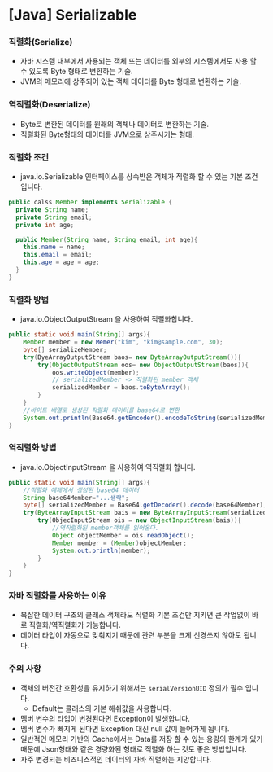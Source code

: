 # [Java] Serializable

### 직렬화(Serialize)

* 자바 시스템 내부에서 사용되는 객체 또는 데이터를 외부의 시스템에서도 사용 할 수 있도록 Byte 형태로 변환하는 기술.
* JVM의 메모리에 상주되어 있는 객체 데이터를 Byte 형태로 변환하는 기술.

### 역직렬화(Deserialize)

* Byte로 변환된 데이터를 원래의 객체나 데이터로 변환하는 기술.
* 직렬화된 Byte형태의 데이터를 JVM으로 상주시키는 형태.

### 직렬화 조건

* java.io.Serializable 인터페이스를 상속받은 객체가 직렬화 할 수 있는 기본 조건 입니다.

```java
public calss Member implements Serializable {
  private String name;
  private String email;
  private int age;

  public Member(String name, String email, int age){
    this.name = name;
    this.email = email;
    this.age = age = age;
  }
}
```

### 직렬화 방법

* java.io.ObjectOutputStream 을 사용하여 직렬화합니다.

```java
public static void main(String[] args){
    Member member = new Memer("kim", "kim@sample.com", 30);
    byte[] serializeMember;
    try(ByeArrayOutputStream baos= new ByteArrayOutputStream()){
        try(ObjectOutputStream oos= new ObjectOutputStream(baos)){
            oos.writeObject(member);
            // serializedMember -> 직렬화된 member 객체
            serializedMember = baos.toByteArray();
        }
    }
    //바이트 배열로 생성된 직렬화 데이터를 base64로 변환
    System.out.println(Base64.getEncoder().encodeToString(serializedMember));
}
```

### 역직렬화 방법

* java.io.ObjectInputStream 을 사용하여 역직렬화 합니다.

```java
public static void main(String[] args){
    //직렬화 예제에서 생성된 base64 데이터
    String base64Member="...생략";
    byte[] serializedMember = Base64.getDecoder().decode(base64Member);
    try(ByteArrayInputStream bais = new ByteArrayInputStream(serializedMember)){
        try(ObjecInputStream ois = new ObjectInputStream(bais)){
            //역직렬화된 member객체를 읽어온다.
            Object objectMember = ois.readObject();
            Member member = (Member)objectMember;
            System.out.println(member);
        }
    }
}
```

### 자바 직렬화를 사용하는 이유

* 복잡한 데이터 구조의 클래스 객체라도 직렬화 기본 조건만 지키면 큰 작업없이 바로 직렬화/역직렬화가 가능합니다.
* 데이터 타입이 자동으로 맞춰지기 때문에 관련 부분을 크게 신경쓰지 않아도 됩니다.

### 주의 사항

* 객체의 버전간 호환성을 유지하기 위해서는 `serialVersionUID` 정의가 필수 입니다.
  * Default는 클래스의 기본 해쉬값을 사용합니다.
* 멤버 변수의 타입이 변경된다면 Exception이 발생합니다.
* 멤버 변수가 빠지게 된다면 Exception 대신 null 값이 들어가게 됩니다.
* 일반적인 메모리 기반의 Cache에서는 Data를 저장 할 수 있는 용량의 한계가 있기 때문에 Json형태와 같은 경량화된 형태로 직렬화 하는 것도 좋은 방법입니다.
* 자주 변경되는 비즈니스적인 데이터의 자바 직렬화는 지양합니다.